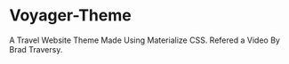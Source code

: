 # Voyager-Theme
A Travel Website Theme Made Using Materialize CSS.
Refered a Video By Brad Traversy.
